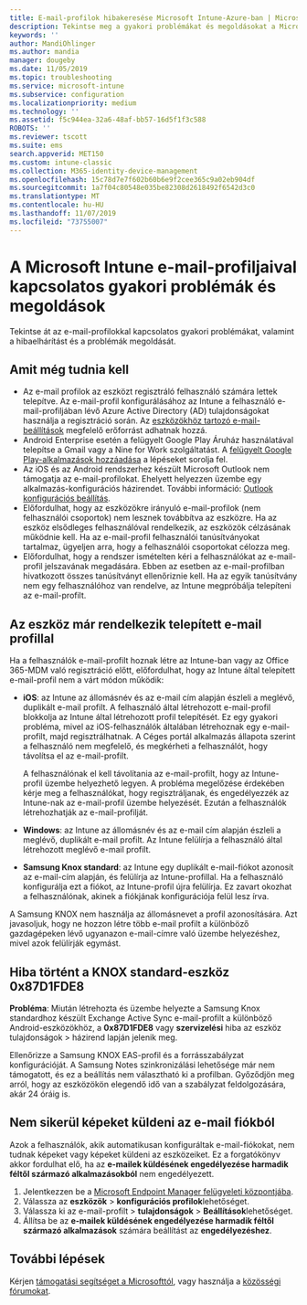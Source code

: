 ```yaml
---
title: E-mail-profilok hibakeresése Microsoft Intune-Azure-ban | Microsoft Docs
description: Tekintse meg a gyakori problémákat és megoldásokat a Microsoft Intune e-mail-profiljaival, beleértve az ismétlődő e-mail-profilokat és hibákat a Samsung KNOX standard Android-eszközökön
keywords: ''
author: MandiOhlinger
ms.author: mandia
manager: dougeby
ms.date: 11/05/2019
ms.topic: troubleshooting
ms.service: microsoft-intune
ms.subservice: configuration
ms.localizationpriority: medium
ms.technology: ''
ms.assetid: f5c944ea-32a6-48af-bb57-16d5f1f3c588
ROBOTS: ''
ms.reviewer: tscott
ms.suite: ems
search.appverid: MET150
ms.custom: intune-classic
ms.collection: M365-identity-device-management
ms.openlocfilehash: 15c78d7e7f602b60b6e9f2cee365c9a02eb904df
ms.sourcegitcommit: 1a7f04c80548e035be82308d2618492f6542d3c0
ms.translationtype: MT
ms.contentlocale: hu-HU
ms.lasthandoff: 11/07/2019
ms.locfileid: "73755007"
---
```

# <a name="common-issues-and-resolutions-with-email-profiles-in-microsoft-intune"></a>A Microsoft Intune e-mail-profiljaival kapcsolatos gyakori problémák és megoldások

Tekintse át az e-mail-profilokkal kapcsolatos gyakori problémákat, valamint a hibaelhárítást és a problémák megoldását.

## <a name="what-you-need-to-know"></a>Amit még tudnia kell

- Az e-mail profilok az eszközt regisztráló felhasználó számára lettek telepítve. Az e-mail-profil konfigurálásához az Intune a felhasználó e-mail-profiljában lévő Azure Active Directory (AD) tulajdonságokat használja a regisztráció során. Az [eszközökhöz tartozó e-mail-beállítások](email-settings-configure.md) megfelelő erőforrást adhatnak hozzá.
- Android Enterprise esetén a felügyelt Google Play Áruház használatával telepítse a Gmail vagy a Nine for Work szolgáltatást. A [felügyelt Google Play-alkalmazások hozzáadása](../apps/apps-add-android-for-work.md) a lépéseket sorolja fel.
- Az iOS és az Android rendszerhez készült Microsoft Outlook nem támogatja az e-mail-profilokat. Ehelyett helyezzen üzembe egy alkalmazás-konfigurációs házirendet. További információ: [Outlook konfigurációs beállítás](../apps/app-configuration-policies-outlook.md).
- Előfordulhat, hogy az eszközökre irányuló e-mail-profilok (nem felhasználói csoportok) nem lesznek továbbítva az eszközre. Ha az eszköz elsődleges felhasználóval rendelkezik, az eszközök célzásának működnie kell. Ha az e-mail-profil felhasználói tanúsítványokat tartalmaz, ügyeljen arra, hogy a felhasználói csoportokat célozza meg.
- Előfordulhat, hogy a rendszer ismételten kéri a felhasználókat az e-mail-profil jelszavának megadására. Ebben az esetben az e-mail-profilban hivatkozott összes tanúsítványt ellenőriznie kell. Ha az egyik tanúsítvány nem egy felhasználóhoz van rendelve, az Intune megpróbálja telepíteni az e-mail-profilt.

## <a name="device-already-has-an-email-profile-installed"></a>Az eszköz már rendelkezik telepített e-mail profillal

Ha a felhasználók e-mail-profilt hoznak létre az Intune-ban vagy az Office 365-MDM való regisztráció előtt, előfordulhat, hogy az Intune által telepített e-mail-profil nem a várt módon működik:

- **iOS**: az Intune az állomásnév és az e-mail cím alapján észleli a meglévő, duplikált e-mail profilt. A felhasználó által létrehozott e-mail-profil blokkolja az Intune által létrehozott profil telepítését. Ez egy gyakori probléma, mivel az iOS-felhasználók általában létrehoznak egy e-mail-profilt, majd regisztrálhatnak. A Céges portál alkalmazás állapota szerint a felhasználó nem megfelelő, és megkérheti a felhasználót, hogy távolítsa el az e-mail-profilt.

  A felhasználónak el kell távolítania az e-mail-profilt, hogy az Intune-profil üzembe helyezhető legyen. A probléma megelőzése érdekében kérje meg a felhasználókat, hogy regisztráljanak, és engedélyezzék az Intune-nak az e-mail-profil üzembe helyezését. Ezután a felhasználók létrehozhatják az e-mail-profilját.

- **Windows**: az Intune az állomásnév és az e-mail cím alapján észleli a meglévő, duplikált e-mail profilt. Az Intune felülírja a felhasználó által létrehozott meglévő e-mail profilt.

- **Samsung Knox standard**: az Intune egy duplikált e-mail-fiókot azonosít az e-mail-cím alapján, és felülírja az Intune-profillal. Ha a felhasználó konfigurálja ezt a fiókot, az Intune-profil újra felülírja. Ez zavart okozhat a felhasználónak, akinek a fiókjának konfigurációja felül lesz írva.

A Samsung KNOX nem használja az állomásnevet a profil azonosítására. Azt javasoljuk, hogy ne hozzon létre több e-mail profilt a különböző gazdagépeken lévő ugyanazon e-mail-címre való üzembe helyezéshez, mivel azok felülírják egymást.

## <a name="error-0x87d1fde8-for-knox-standard-device"></a>Hiba történt a KNOX standard-eszköz 0x87D1FDE8

**Probléma**: Miután létrehozta és üzembe helyezte a Samsung Knox standardhoz készült Exchange Active Sync e-mail-profilt a különböző Android-eszközökhöz, a **0x87D1FDE8** vagy **szervizelési** hiba az eszköz tulajdonságok > házirend lapján jelenik meg.

Ellenőrizze a Samsung KNOX EAS-profil és a forrásszabályzat konfigurációját. A Samsung Notes szinkronizálási lehetősége már nem támogatott, és ez a beállítás nem választható ki a profilban. Győződjön meg arról, hogy az eszközökön elegendő idő van a szabályzat feldolgozására, akár 24 óráig is.

## <a name="unable-to-send-images-from--email-account"></a>Nem sikerül képeket küldeni az e-mail fiókból

Azok a felhasználók, akik automatikusan konfiguráltak e-mail-fiókokat, nem tudnak képeket vagy képeket küldeni az eszközeiket. Ez a forgatókönyv akkor fordulhat elő, ha az **e-mailek küldésének engedélyezése harmadik féltől származó alkalmazásokból** nem engedélyezett.

1. Jelentkezzen be a [Microsoft Endpoint Manager felügyeleti központjába](https://go.microsoft.com/fwlink/?linkid=2109431).
2. Válassza az **eszközök** > **konfigurációs profilok**lehetőséget.
3. Válassza ki az e-mail-profilt > **tulajdonságok** > **Beállítások**lehetőséget.
4. Állítsa be az **e-mailek küldésének engedélyezése harmadik féltől származó alkalmazások** számára beállítást az **engedélyezéshez**.

## <a name="next-steps"></a>További lépések

Kérjen [támogatási segítséget a Microsofttól](../fundamentals/get-support.md), vagy használja a [közösségi fórumokat](https://social.technet.microsoft.com/Forums/en-US/home?category=microsoftintune).
